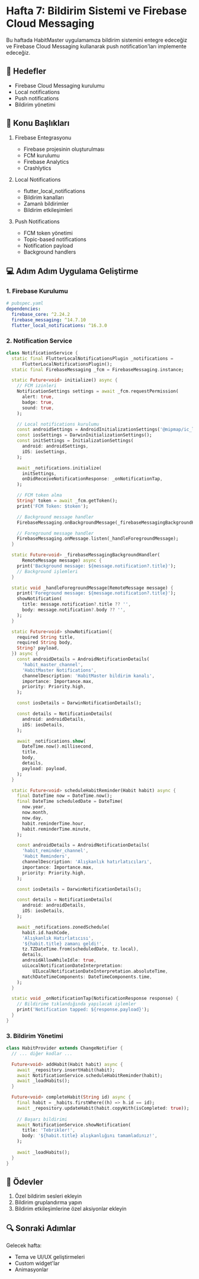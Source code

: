 # Hafta 7: Bildirim Sistemi ve Firebase Cloud Messaging

Bu haftada HabitMaster uygulamamıza bildirim sistemini entegre edeceğiz ve Firebase Cloud Messaging kullanarak push notification'ları implemente edeceğiz.

## 🎯 Hedefler

- Firebase Cloud Messaging kurulumu
- Local notifications
- Push notifications
- Bildirim yönetimi

## 📝 Konu Başlıkları

1. Firebase Entegrasyonu
   - Firebase projesinin oluşturulması
   - FCM kurulumu
   - Firebase Analytics
   - Crashlytics

2. Local Notifications
   - flutter_local_notifications
   - Bildirim kanalları
   - Zamanlı bildirimler
   - Bildirim etkileşimleri

3. Push Notifications
   - FCM token yönetimi
   - Topic-based notifications
   - Notification payload
   - Background handlers

## 💻 Adım Adım Uygulama Geliştirme

### 1. Firebase Kurulumu

```yaml
# pubspec.yaml
dependencies:
  firebase_core: ^2.24.2
  firebase_messaging: ^14.7.10
  flutter_local_notifications: ^16.3.0
```

### 2. Notification Service

```dart
class NotificationService {
  static final FlutterLocalNotificationsPlugin _notifications =
      FlutterLocalNotificationsPlugin();
  static final FirebaseMessaging _fcm = FirebaseMessaging.instance;

  static Future<void> initialize() async {
    // FCM izinleri
    NotificationSettings settings = await _fcm.requestPermission(
      alert: true,
      badge: true,
      sound: true,
    );

    // Local notifications kurulumu
    const androidSettings = AndroidInitializationSettings('@mipmap/ic_launcher');
    const iosSettings = DarwinInitializationSettings();
    const initSettings = InitializationSettings(
      android: androidSettings,
      iOS: iosSettings,
    );

    await _notifications.initialize(
      initSettings,
      onDidReceiveNotificationResponse: _onNotificationTap,
    );

    // FCM token alma
    String? token = await _fcm.getToken();
    print('FCM Token: $token');

    // Background message handler
    FirebaseMessaging.onBackgroundMessage(_firebaseMessagingBackgroundHandler);

    // Foreground message handler
    FirebaseMessaging.onMessage.listen(_handleForegroundMessage);
  }

  static Future<void> _firebaseMessagingBackgroundHandler(
      RemoteMessage message) async {
    print('Background message: ${message.notification?.title}');
    // Background işlemleri
  }

  static void _handleForegroundMessage(RemoteMessage message) {
    print('Foreground message: ${message.notification?.title}');
    showNotification(
      title: message.notification?.title ?? '',
      body: message.notification?.body ?? '',
    );
  }

  static Future<void> showNotification({
    required String title,
    required String body,
    String? payload,
  }) async {
    const androidDetails = AndroidNotificationDetails(
      'habit_master_channel',
      'HabitMaster Notifications',
      channelDescription: 'HabitMaster bildirim kanalı',
      importance: Importance.max,
      priority: Priority.high,
    );

    const iosDetails = DarwinNotificationDetails();

    const details = NotificationDetails(
      android: androidDetails,
      iOS: iosDetails,
    );

    await _notifications.show(
      DateTime.now().millisecond,
      title,
      body,
      details,
      payload: payload,
    );
  }

  static Future<void> scheduleHabitReminder(Habit habit) async {
    final DateTime now = DateTime.now();
    final DateTime scheduledDate = DateTime(
      now.year,
      now.month,
      now.day,
      habit.reminderTime.hour,
      habit.reminderTime.minute,
    );

    const androidDetails = AndroidNotificationDetails(
      'habit_reminder_channel',
      'Habit Reminders',
      channelDescription: 'Alışkanlık hatırlatıcıları',
      importance: Importance.max,
      priority: Priority.high,
    );

    const iosDetails = DarwinNotificationDetails();

    const details = NotificationDetails(
      android: androidDetails,
      iOS: iosDetails,
    );

    await _notifications.zonedSchedule(
      habit.id.hashCode,
      'Alışkanlık Hatırlatıcısı',
      '${habit.title} zamanı geldi!',
      tz.TZDateTime.from(scheduledDate, tz.local),
      details,
      androidAllowWhileIdle: true,
      uiLocalNotificationDateInterpretation:
          UILocalNotificationDateInterpretation.absoluteTime,
      matchDateTimeComponents: DateTimeComponents.time,
    );
  }

  static void _onNotificationTap(NotificationResponse response) {
    // Bildirime tıklandığında yapılacak işlemler
    print('Notification tapped: ${response.payload}');
  }
}
```

### 3. Bildirim Yönetimi

```dart
class HabitProvider extends ChangeNotifier {
  // ... diğer kodlar ...

  Future<void> addHabit(Habit habit) async {
    await _repository.insertHabit(habit);
    await NotificationService.scheduleHabitReminder(habit);
    await _loadHabits();
  }

  Future<void> completeHabit(String id) async {
    final habit = _habits.firstWhere((h) => h.id == id);
    await _repository.updateHabit(habit.copyWith(isCompleted: true));
    
    // Başarı bildirimi
    await NotificationService.showNotification(
      title: 'Tebrikler!',
      body: '${habit.title} alışkanlığını tamamladınız!',
    );
    
    await _loadHabits();
  }
}
```

## 📝 Ödevler

1. Özel bildirim sesleri ekleyin
2. Bildirim gruplandırma yapın
3. Bildirim etkileşimlerine özel aksiyonlar ekleyin

## 🔍 Sonraki Adımlar

Gelecek hafta:
- Tema ve UI/UX geliştirmeleri
- Custom widget'lar
- Animasyonlar 